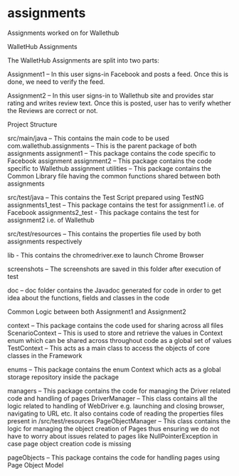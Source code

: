 # assignments
Assignments worked on for Wallethub

WalletHub Assignments


The WalletHub Assignments are split into two parts:

Assignment1 – In this user signs-in Facebook and posts a feed. Once this is done, we need to verify the feed.

Assignment2 – In this user signs-in to Wallethub site and provides star rating and writes review text. Once this is posted, user has to verify whether the Reviews are correct or not.


Project Structure

src/main/java – This contains the main code to be used
     com.wallethub.assignments – This is the parent package of both assignments
       assignment1 – This package contains the code specific to Facebook assignment
         assignment2 – This package contains the code specific to Wallethub assignment
          utilities – This package contains the Common Library file having the common functions shared between both assignments     

src/test/java – This contains the Test Script prepared using TestNG
     assignments1_test – This package contains the test for assignment1 i.e. of Facebook
     assignments2_test - This package contains the test for assignment2 i.e. of Wallethub

src/test/resources – This contains the properties file used by both assignments respectively 

lib  - This contains the chromedriver.exe to launch Chrome Browser

screenshots – The screenshots are saved in this folder after execution of test

doc – doc folder contains the Javadoc generated for code in order to get idea about the functions, fields and classes in the code



Common Logic between both Assignment1 and Assignment2

context – This package contains the code used for sharing across all files
     ScenarioContext – This is used to store and retrieve the values in Context enum which can be shared across throughout code as a global set of values
     TestContext – This acts as a main class to access the objects of core classes in the Framework

enums – This package contains the enum Context which acts as a global storage repository inside the package

managers – This package contains the code for managing the Driver related code and handling of pages
      DriverManager – This class contains all the logic related to handling of WebDriver e.g. launching and closing browser, navigating to URL etc. It also contains code of reading the properties files present in /src/test/resources
     PageObjectManager – This class contains the logic for managing the object creation of Pages thus ensuring we do not have to worry about issues related to pages like NullPointerException in case page object creation code is missing

pageObjects – This package contains the code for handling pages using Page Object Model
     

